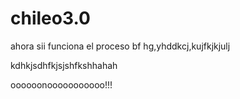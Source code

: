 chileo3.0
=========

ahora sii
funciona el proceso
 bf hg,yhddkcj,kujfkjkjulj



kdhkjsdhfkjsjshfkshhahah




oooooonooooooooooo!!!